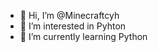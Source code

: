 - 👋 Hi, I’m @Minecraftcyh
- 👀 I’m interested in Pyhton
- 🌱 I’m currently learning Python

<!---
Minecraftcyh/Minecraftcyh is a ✨ special ✨ repository because its `README.md` (this file) appears on your GitHub profile.
You can click the Preview link to take a look at your changes.
--->
